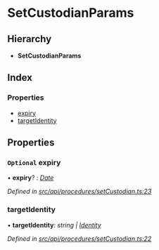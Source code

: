 # SetCustodianParams

## Hierarchy

* **SetCustodianParams**

## Index

### Properties

* [expiry](setcustodianparams.md#optional-expiry)
* [targetIdentity](setcustodianparams.md#targetidentity)

## Properties

### `Optional` expiry

• **expiry**? : [_Date_](../enums/transactionargumenttype.md#date)

_Defined in_ [_src/api/procedures/setCustodian.ts:23_](https://github.com/PolymathNetwork/polymesh-sdk/blob/bf2b7a12/src/api/procedures/setCustodian.ts#L23)

### targetIdentity

• **targetIdentity**: _string \|_ [_Identity_](../classes/identity.md)

_Defined in_ [_src/api/procedures/setCustodian.ts:22_](https://github.com/PolymathNetwork/polymesh-sdk/blob/bf2b7a12/src/api/procedures/setCustodian.ts#L22)

